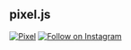 pixel.js
--------
[![Pixel](https://github.com/jccr/pixel.js/workflows/Pixel/badge.svg)](https://github.com/jccr/pixel.js/actions?query=workflow%3APixel)
[![Follow on Instagram](https://img.shields.io/badge/follow%20on-instagram-blueviolet)](https://www.instagram.com/pixel.js)
